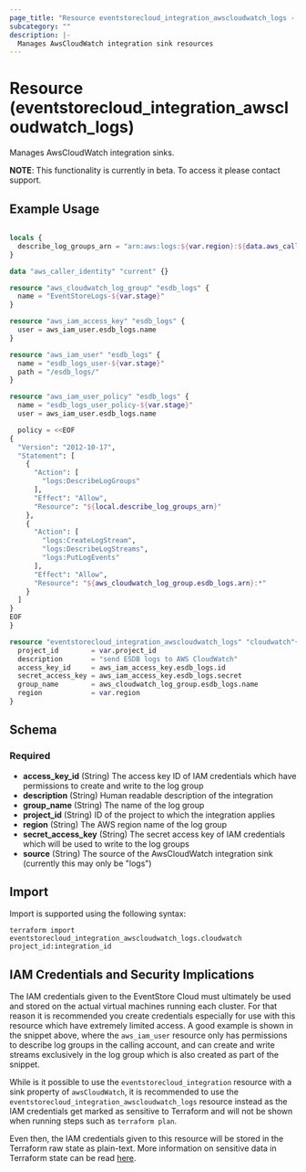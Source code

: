 ```yaml
---
page_title: "Resource eventstorecloud_integration_awscloudwatch_logs - terraform-provider-eventstorecloud"
subcategory: ""
description: |-
  Manages AwsCloudWatch integration sink resources
---
```


# Resource (eventstorecloud_integration_awscloudwatch_logs)

Manages AwsCloudWatch integration sinks.

**NOTE**: This functionality is currently in beta. To access it please contact support.

## Example Usage

```terraform

locals {
  describe_log_groups_arn = "arn:aws:logs:${var.region}:${data.aws_caller_identity.current.account_id}:log-group:*"
}

data "aws_caller_identity" "current" {}

resource "aws_cloudwatch_log_group" "esdb_logs" {
  name = "EventStoreLogs-${var.stage}"
}

resource "aws_iam_access_key" "esdb_logs" {
  user = aws_iam_user.esdb_logs.name
}

resource "aws_iam_user" "esdb_logs" {
  name = "esdb_logs_user-${var.stage}"
  path = "/esdb_logs/"  
}

resource "aws_iam_user_policy" "esdb_logs" {
  name = "esdb_logs_user_policy-${var.stage}"
  user = aws_iam_user.esdb_logs.name

  policy = <<EOF
{
  "Version": "2012-10-17",
  "Statement": [
    {
      "Action": [
        "logs:DescribeLogGroups"        
      ],
      "Effect": "Allow",
      "Resource": "${local.describe_log_groups_arn}"
    },
    {
      "Action": [        
        "logs:CreateLogStream",
        "logs:DescribeLogStreams",
        "logs:PutLogEvents"
      ],
      "Effect": "Allow",
      "Resource": "${aws_cloudwatch_log_group.esdb_logs.arn}:*"
    }    
  ]
}
EOF
}

resource "eventstorecloud_integration_awscloudwatch_logs" "cloudwatch"{
  project_id        = var.project_id
  description       = "send ESDB logs to AWS CloudWatch"
  access_key_id     = aws_iam_access_key.esdb_logs.id
  secret_access_key = aws_iam_access_key.esdb_logs.secret
  group_name        = aws_cloudwatch_log_group.esdb_logs.name
  region            = var.region
}
```

<!-- schema generated by tfplugindocs -->
## Schema

### Required

- **access_key_id** (String) The access key ID of IAM credentials which have permissions to create and write to the log group
- **description** (String) Human readable description of the integration
- **group_name** (String) The name of the log group
- **project_id** (String) ID of the project to which the integration applies
- **region** (String) The AWS region name of the log group
- **secret_access_key** (String) The secret access key of IAM credentials which will be used to write to the log groups
- **source** (String) The source of the AwsCloudWatch integration sink (currently this may only be "logs")

## Import

Import is supported using the following syntax:

```shell
terraform import eventstorecloud_integration_awscloudwatch_logs.cloudwatch project_id:integration_id
```

## IAM Credentials and Security Implications

The IAM credentials given to the EventStore Cloud must ultimately be used and stored on the actual virtual machines running each cluster. For that reason it is recommended you create credentials especially for use with this resource which have extremely limited access. A good example is shown in the snippet above, where the `aws_iam_user` resource only has permissions to describe log groups in the calling account, and can create and write streams exclusively in the log group which is also created as part of the snippet.

While is it possible to use the `eventstorecloud_integration` resource with a sink property of `awsCloudWatch`, it is recommended to use the `eventstorecloud_integration_awscloudwatch_logs` resource instead as the IAM credentials get marked as sensitive to Terraform and will not be shown when running steps such as `terraform plan`. 

Even then, the IAM credentials given to this resource will be stored in the Terraform raw state as plain-text. More information on sensitive data in Terraform state can be read [here](https://www.terraform.io/language/state/sensitive-data).
